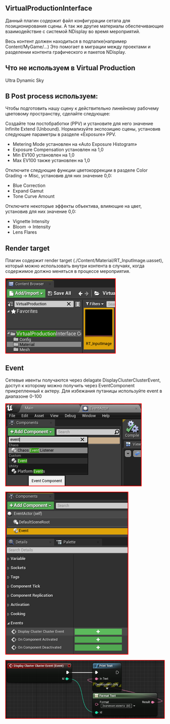 ## VirtualProductionInterface

Данный плагин содержит файл конфигурации сетапа для позиционирования сцены. А так же другие материалы обеспечивающие взаимодействие с системой NDisplay во время мероприятий.

Весь контент должен находиться в подпапке(например Content/MyGame/…) Это помогает в миграции между проектами и разделении контента графического и пакетов NDisplay.

## Что не используем в Virtual Production

Ultra Dynamic Sky

## В Post process используем:
Чтобы подготовить нашу сцену к действительно линейному рабочему цветовому пространству, сделайте следующее:

Создайте том постобработки (PPV) и установите для него значение Infinite Extend (Unbound).
Нормализуйте экспозицию сцены, установив следующие параметры в разделе «Exposure» PPV.
* Metering Mode установлен на «Auto Exposure Histogram»
* Exposure Compensation установлен на 1,0
* Min EV100 установлен на 1,0
* Max EV100 также установлен на 1,0

Отключите следующие функции цветокоррекции в разделе Color Grading -> Misc, установив для них значение 0,0:
* Blue Correction
* Expand Gamut
* Tone Curve Amount

Отключите некоторые эффекты объектива, влияющие на цвет, установив для них значение 0,0:

* Vignette Intensity
* Bloom -> Intensity
* Lens Flares

## Render target

Плагин содержит render target (./Content/Material/RT_InputImage.uasset), который можно использовать внутри контента в случаях, когда содержимое должно меняться в процессе мероприятия.

![RT_InputImage.uasset](/docs/RenderTarget.png)

## Event

Сетевые ивенты получаются через delagate DisplayClusterClusterEvent, доступ к которому можно получить через EventComponent прикрепленный к актеру. Для избежания путаницы используйте event в диапазоне 0-100

![EventComponent](/docs/AddEventComponent.png)

![DisplayClusterClusterEvent](/docs/Delegate.png)

![UseDelagate](/docs/UseEvent.png)
